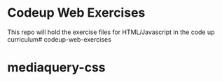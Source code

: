 # Codeup Web Exercises 
This repo will hold the exercise files for HTML/Javascript in the code up curriculum# codeup-web-exercises
# mediaquery-css
